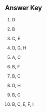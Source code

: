 ## Answer Key

1) D

2) B

3) C, E

4) D, G, H

5) A, C

6) B, F

7) B, C

8) D, H

9) B, C

10) B, C, E, F, I
